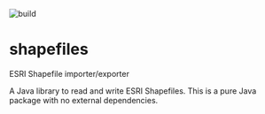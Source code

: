 ![build](https://github.com/jimnewpower/shapefiles/.github/workflows/maven.yml/badge.svg)

# shapefiles
ESRI Shapefile importer/exporter

A Java library to read and write ESRI Shapefiles. This is a pure Java package with no external dependencies.
